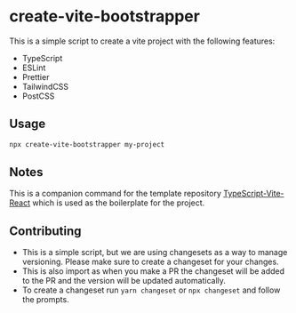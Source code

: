 # create-vite-bootstrapper

This is a simple script to create a vite project with the following features:
- TypeScript
- ESLint
- Prettier
- TailwindCSS
- PostCSS

## Usage

```bash
npx create-vite-bootstrapper my-project
```

## Notes
This is a companion command for the template repository [TypeScript-Vite-React](https://github.com/BenSimmers/TypeScript-Vite-React-app.git) which is used as the boilerplate for the project.

## Contributing
- This is a simple script, but we are using changesets as a way to manage versioning. Please make sure to create a changeset for your changes.
- This is also import as when you make a PR the changeset will be added to the PR and the version will be updated automatically.
- To create a changeset run `yarn changeset` or `npx changeset` and follow the prompts.

